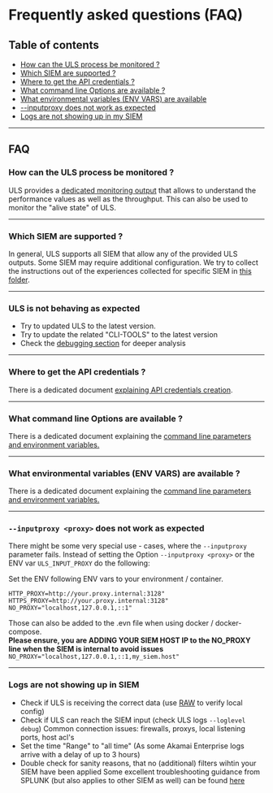# Frequently asked questions (FAQ)

## Table of contents
- [How can the ULS process be monitored ?](#how-can-the-uls-process-be-monitored-)  
- [Which SIEM are supported ?](#which-siem-are-supported-)
- [Where to get the API credentials ?](#where-to-get-the-api-credentials-)
- [What command line Options are available ? ](#what-command-line-options-are-available-)
- [What environmental variables (ENV VARS) are available](#what-environmental-variables-env-vars-are-available-#)
- [--inputproxy <proxy> does not work as expected](#--inputproxy-proxy-does-not-work-as-expected)
- [Logs are not showing up in my SIEM](#logs-are-not-showing-up-in-siem)

----
## FAQ
### How can the ULS process be monitored ?
ULS provides a [dedicated monitoring output](MONITORING.md) that allows to understand the performance values as well as the throughput.
This can also be used to monitor the "alive state" of ULS.

---
### Which SIEM are supported ?
In general, ULS supports all SIEM that allow any of the provided ULS outputs. Some SIEM may require additional configuration.
We try to collect the instructions out of the experiences collected for specific SIEM in [this folder](SIEM).

---
### ULS is not behaving as expected 
- Try to updated ULS to the latest version.
- Try to update the related "CLI-TOOLS" to the latest version
- Check the [debugging section](DEBUGGING.md) for deeper analysis

---
### Where to get the API credentials ?
There is a dedicated document [explaining API credentials creation](AKAMAI_API_CREDENTIALS.md).

---
### What command line Options are available ? 
There is a dedicated document explaining the [command line parameters and environment variables.](ARGUMENTS_ENV_VARS.md)

---
### What environmental variables (ENV VARS) are available ?
There is a dedicated document explaining the [command line parameters and environment variables.](ARGUMENTS_ENV_VARS.md)

---

### `--inputproxy <proxy>` does not work as expected
There might be some very special use - cases, where the `--inputproxy` parameter fails.
Instead of setting the Option `--inputproxy <proxy>` or the ENV var `ULS_INPUT_PROXY` do the following:

Set the ENV following ENV vars to your environment / container.
```text
HTTP_PROXY=http://your.proxy.internal:3128"
HTTPS_PROXY=http://your.proxy.internal:3128"
NO_PROXY="localhost,127.0.0.1,::1"
```
Those can also be added to the .evn file when using docker / docker-compose.  
**Please ensure, you are ADDING YOUR SIEM HOST IP to the NO_PROXY line when the SIEM is internal to avoid issues**  
`NO_PROXY="localhost,127.0.0.1,::1,my_siem.host"`

---
### Logs are not showing up in SIEM
- Check if ULS is receiving the correct data (use [RAW](OUTPUTS.md#raw) to verify local config)
- Check if ULS can reach the SIEM input (check ULS logs `--loglevel debug`) Common connection issues: firewalls, proxys, local listening ports, host acl's 
- Set the time "Range" to "all time" (As some Akamai Enterprise logs arrive with a delay of up to 3 hours)
- Double check for sanity reasons, that no (additional) filters wihtin your SIEM have been applied
Some excellent troubleshooting guidance from SPLUNK (but also applies to other SIEM as well) can be found [here](https://docs.splunk.com/Documentation/Splunk/6.4.1/Troubleshooting/Cantfinddata)

 